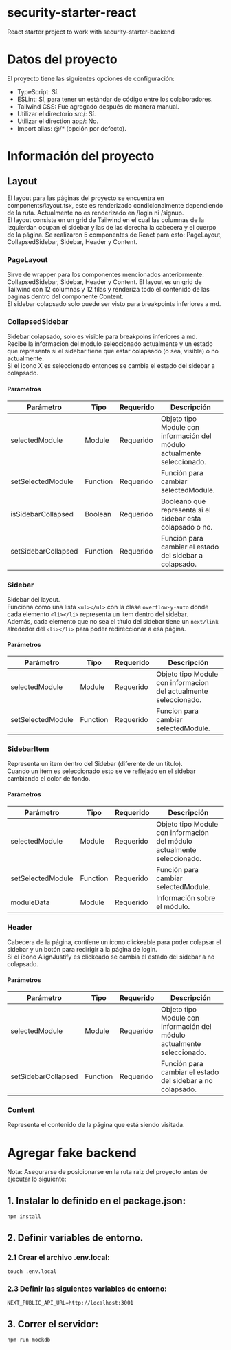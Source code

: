 # security-starter-react
React starter project to work with security-starter-backend

# Datos del proyecto
El proyecto tiene las siguientes opciones de configuración:
- TypeScript: Sí.
- ESLint: Sí, para tener un estándar de código entre los colaboradores.
- Tailwind CSS: Fue agregado después de manera manual.
- Utilizar el directorio src/: Sí.
- Utilizar el direction app/: No.
- Import alias: @/* (opción por defecto).

# Información del proyecto
## Layout
El layout para las páginas del proyecto se encuentra en components/layout.tsx, este es renderizado condicionalmente dependiendo de la ruta.
Actualmente no es renderizado en /login ni /signup.  
El layout consiste en un grid de Tailwind en el cual las columnas de la izquierdan ocupan el sidebar y las de las derecha la cabecera y el cuerpo de la página.
Se realizaron 5 componentes de React para esto: PageLayout, CollapsedSidebar, Sidebar, Header y Content.
### PageLayout 
Sirve de wrapper para los componentes mencionados anteriormente: CollapsedSidebar, Sidebar, Header y Content.
El layout es un grid de Tailwind con 12 columnas y 12 filas y renderiza todo el contenido de las paginas dentro del componente Content.  
El sidebar colapsado solo puede ser visto para breakpoints inferiores a md.  
### CollapsedSidebar
Sidebar colapsado, solo es visible para breakpoins inferiores a md.  
Recibe la informacion del modulo seleccionado actualmente y un estado que representa si el sidebar tiene que estar colapsado (o sea, visible) o no actualmente.  
Si el icono X es seleccionado entonces se cambia el estado del sidebar a colapsado.  
#### Parámetros
| Parámetro | Tipo | Requerido | Descripción |
| --------- | ---- | --------- | ----------- |
| selectedModule | Module | Requerido | Objeto tipo Module con información del módulo actualmente seleccionado. |
| setSelectedModule | Function | Requerido | Función para cambiar selectedModule. |
| isSidebarCollapsed | Boolean | Requerido | Booleano que representa si el sidebar esta colapsado o no. |
| setSidebarCollapsed | Function | Requerido | Función para cambiar el estado del sidebar a colapsado. |
### Sidebar
Sidebar del layout.  
Funciona como una lista ```<ul></ul>``` con la clase ```overflow-y-auto``` donde cada elemento ```<li></li>``` representa un item dentro del sidebar.  
Además, cada elemento que no sea el título del sidebar tiene un ```next/link``` alrededor del ```<li></li>``` para poder redireccionar a esa página.  
#### Parámetros
| Parámetro | Tipo | Requerido | Descripción |
| --------- | ---- | --------- | ----------- |
| selectedModule | Module | Requerido | Objeto tipo Module con informacion del actualmente seleccionado. |
| setSelectedModule | Function | Requerido | Funcion para cambiar selectedModule. |
### SidebarItem
Representa un item dentro del Sidebar (diferente de un titulo).  
Cuando un item es seleccionado esto se ve reflejado en el sidebar cambiando el color de fondo.  
#### Parámetros
| Parámetro | Tipo | Requerido | Descripción |
| --------- | ---- | --------- | ----------- |
| selectedModule | Module | Requerido | Objeto tipo Module con información del módulo actualmente seleccionado. |
| setSelectedModule | Function | Requerido | Función para cambiar selectedModule. |
| moduleData | Module | Requerido | Información sobre el módulo. |
### Header
Cabecera de la página, contiene un ícono clickeable para poder colapsar el sidebar y un botón para redirigir a la página de login.  
Si el ícono AlignJustify es clickeado se cambia el estado del sidebar a no colapsado.  
#### Parámetros 
| Parámetro | Tipo | Requerido | Descripción |
| --------- | ---- | --------- | ----------- |
| selectedModule | Module | Requerido | Objeto tipo Module con información del módulo actualmente seleccionado. |
| setSidebarCollapsed | Function | Requerido | Función para cambiar el estado del sidebar a no colapsado. |
### Content
Representa el contenido de la página que está siendo visitada.  
# Agregar fake backend
Nota: Asegurarse de posicionarse en la ruta raiz del proyecto antes de ejecutar lo siguiente: 
## 1. Instalar lo definido en el package.json:
```
npm install
```
## 2. Definir variables de entorno.
### 2.1 Crear el archivo .env.local:
```
touch .env.local
```
### 2.3 Definir las siguientes variables de entorno:
```
NEXT_PUBLIC_API_URL=http://localhost:3001
```
## 3. Correr el servidor:
```
npm run mockdb
```
